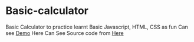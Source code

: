 # Basic-calculator
Basic Calculator to practice learnt Basic Javascript, HTML, CSS as fun
Can see <a href="#">Demo</a> Here
Can See Source code from <a href="">Here</a>
<img src="">
